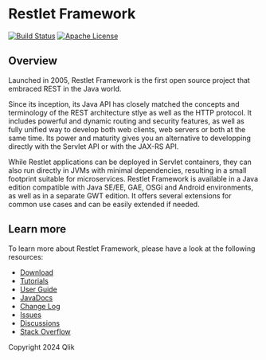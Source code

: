 # Restlet Framework

[![Build Status](https://github.com/restlet/restlet-framework-java/actions/workflows/build.yaml/badge.svg)](https://github.com/restlet/restlet-framework-java/actions/workflows/ci.yaml) [![Apache License](https://img.shields.io/badge/License-Apache_2.0-blue.svg)](https://opensource.org/licenses/Apache-2.0)

## Overview 

Launched in 2005, Restlet Framework is the first open source project that embraced REST in the Java world.

Since its inception, its Java API has closely matched the concepts and terminology of the REST architecture stlye as well as the HTTP protocol. It includes powerful and dynamic routing and security features, as well as fully unified way to develop both web clients, web servers or both at the same time. Its power and maturity gives you an alternative to developping directly with the Servlet API or with the JAX-RS API.

While Restlet applications can be deployed in Servlet containers, they can also run directly in JVMs with minimal dependencies, resulting in a small footprint suitable for microservices. Restlet Framework is available in a Java edition compatible with Java SE/EE, GAE, OSGi and Android environments, as well as in a separate GWT edition. It offers several extensions for common use cases and can be easily extended if needed.

## Learn more

To learn more about Restlet Framework, please have a look at the following resources:

* [Download](https://restlet.talend.com/downloads/current/)
* [Tutorials](https://restlet.talend.com/documentation/tutorials/2.5/)
* [User Guide](https://restlet.talend.com/documentation/user-guide/2.5/)
* [JavaDocs](https://restlet.talend.com/documentation/javadocs/2.5/)
* [Change Log](https://restlet.talend.com/documentation/2.5/changelog)
* [Issues](https://github.com/restlet/restlet-framework-java/issues)
* [Discussions](https://github.com/restlet/restlet-framework-java/discussions)
* [Stack Overflow](http://stackoverflow.com/questions/tagged/restlet)

Copyright 2024 Qlik
